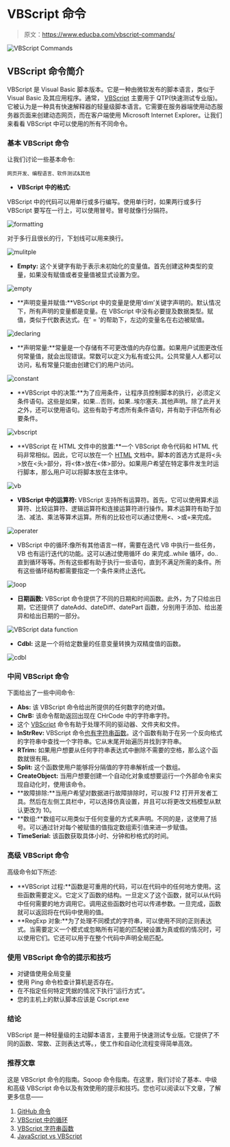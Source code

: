 # VBScript 命令

> 原文：<https://www.educba.com/vbscript-commands/>

![VBScript Commands](img/32b751f37e414c44f3df7baf5121632c.png)



## VBScript 命令简介

VBScript 是 Visual Basic 脚本版本。它是一种由微软发布的脚本语言，类似于 Visual Basic 及其应用程序。通常， [VBScript](https://www.educba.com/what-is-vbscript/) 主要用于 QTP(快速测试专业版)。它被认为是一种具有快速解释器的轻量级脚本语言。它需要在服务器端使用动态服务器页面来创建动态网页，而在客户端使用 Microsoft Internet Explorer。让我们来看看 VBScript 中可以使用的所有不同命令。

### 基本 VBScript 命令

让我们讨论一些基本命令:

<small>网页开发、编程语言、软件测试&其他</small>

*   **VBScript 中的格式:**

VBScript 中的代码可以用单行或多行编写。使用单行时，如果两行或多行 VBScript 要写在一行上，可以使用冒号。冒号就像行分隔符。

![formatting](img/67785c57d8e10fea13454c331a15f918.png)



对于多行且很长的行，下划线可以用来换行。

![mulitple](img/0251ccf0aedd2fb91ac72313d75f64a6.png)



*   **Empty:** 这个关键字有助于表示未初始化的变量值。首先创建这种类型的变量，如果没有赋值或者变量值被显式设置为空。

![empty](img/9f62202c73187e2209fc842797086627.png)



*   **声明变量并赋值:**VBScript 中的变量是使用‘dim’关键字声明的。默认情况下，所有声明的变量都是变量。在 VBScript 中没有必要提及数据类型。赋值，类似于代数表达式。在' = '的帮助下，左边的变量名在右边被赋值。

![declaring](img/2431359ae57d35fecdb1875349bb7c81.png)



*   **声明常量:**常量是一个存储有不可更改值的内存位置。如果用户试图更改任何常量值，就会出现错误。常数可以定义为私有或公共。公共常量人人都可以访问，私有常量只能由创建它们的用户访问。

![constant](img/121e1a64b7c66c94990b4c63b7f7d996.png)



*   **VBScript 中的决策:**为了应用条件，让程序员控制脚本的执行，必须定义条件语句。这些是如果，如果…否则，如果..埃尔塞夫..其他声明。除了此开关之外，还可以使用语句。这些有助于考虑所有条件语句，并有助于评估所有必要条件。

![vbscript](img/5ad2492b5003637124e2d026987df0d6.png)



*   **VBScript 在 HTML 文件中的放置:**一个 VBScript 命令代码和 HTML 代码非常相似。因此，它可以放在一个 [HTML](https://www.educba.com/career-in-html/) 文档中。脚本的首选方式是将<头>放在<头>部分，将<体>放在<体>部分。如果用户希望在特定事件发生时运行脚本，那么用户可以将脚本放在主体中。

![vb](img/44a2fed6e4bca60e863badde12a5430b.png)



*   **VBScript 中的运算符:** VBScript 支持所有运算符。首先，它可以使用算术运算符、比较运算符、逻辑运算符和连接运算符进行操作。算术运算符有助于加法、减法、乘法等算术运算。所有的比较也可以通过使用<、>或=来完成。

![operater](img/88157e995264b2e05b884d9c0a51c04e.png)



*   VBScript 中的循环:像所有其他语言一样，需要在迭代 VB 中执行一些任务，VB 也有运行迭代的功能。这可以通过使用循环 do 来完成..while 循环，do..直到循环等等。所有这些都有助于执行一些语句，直到不满足所需的条件。所有这些循环结构都需要指定一个条件来终止迭代。

![loop](img/4333f4de55b919ca43c2c786f2c18c9b.png)



*   **日期函数:** VBScript 命令提供了不同的日期和时间函数。此外，为了只给出日期，它还提供了 dateAdd、dateDiff、datePart 函数，分别用于添加、给出差异和给出日期的一部分。

![VBScript data function](img/5fad28cda4e7ab3d64976f1fe4c727c5.png)



*   **Cdbl:** 这是一个将给定数量的任意变量转换为双精度值的函数。

![cdbl](img/62b8cbc32dfcf8987cfba11e5571770d.png)



### 中间 VBScript 命令

下面给出了一些中间命令:

*   **Abs:** 该 VBScript 命令给出所提供的任何数字的绝对值。
*   **ChrB:** 该命令帮助返回出现在 CHrCode 中的字符串字符。
*   这个 [VBScript](https://www.educba.com/vbscript-string-functions/) 命令有助于处理不同的驱动器、文件夹和文件。
*   **InStrRev:** VBScript 命令[也有字符串函数](https://www.educba.com/string-functions-in-java/)。这个函数有助于在另一个反向格式的字符串中查找一个字符串。它从末尾开始遍历并找到字符串。
*   **RTrim:** 如果用户想要从任何字符串表达式中删除不需要的空格，那么这个函数就很有用。
*   **Split:** 这个函数使用户能够将分隔值的字符串解析成一个数组。
*   **CreateObject:** 当用户想要创建一个自动化对象或想要运行一个外部命令来实现自动化时，使用该命令。
*   **故障排除:**当用户希望对数据进行故障排除时，可以按 F12 打开开发者工具。然后在左侧工具栏中，可以选择仿真设置，并且可以将更改文档模型从默认更改为 10。
*   **数组:**数组可以用类似于任何变量的方式来声明。不同的是，这使用了括号。可以通过针对每个被赋值的值指定数组索引值来进一步赋值。
*   **TimeSerial:** 该函数获取具体小时、分钟和秒格式的时间。

### 高级 VBScript 命令

高级命令如下所述:

*   **VBScript 过程:**函数是可重用的代码，可以在代码中的任何地方使用。这些函数需要定义。它定义了函数的结构。一旦定义了这个函数，就可以从代码中任何需要的地方调用它。调用这些函数时也可以传递参数。一旦完成，函数就可以返回将在代码中使用的值。
*   **RegExp 对象:**为了处理不同模式的字符串，可以使用不同的正则表达式。当需要定义一个模式或忽略所有可能的匹配被设置为真或假的情况时，可以使用它们。它还可以用于在整个代码中声明全局匹配。

### 使用 VBScript 命令的提示和技巧

*   对键值使用全局变量
*   使用 Ping 命令检查计算机是否存在。
*   在不指定任何特定凭据的情况下执行“运行方式”。
*   您的主机上的默认脚本应该是 Cscript.exe

### 结论

VBScript 是一种轻量级的主动脚本语言，主要用于快速测试专业版。它提供了不同的函数、常数、正则表达式等。，使工作和自动化流程变得简单高效。

### 推荐文章

这是 VBScript 命令的指南。Sqoop 命令指南。在这里，我们讨论了基本、中级和高级 VBScript 命令以及有效使用的提示和技巧。您也可以阅读以下文章，了解更多信息——

1.  [GitHub 命令](https://www.educba.com/github-commands/)
2.  [VBScript 中的循环](https://www.educba.com/loops-in-vbscript/)
3.  [VBScript 字符串函数](https://www.educba.com/vbscript-string-functions/)
4.  [JavaScript vs VBScript](https://www.educba.com/javascript-vs-vbscript/)





